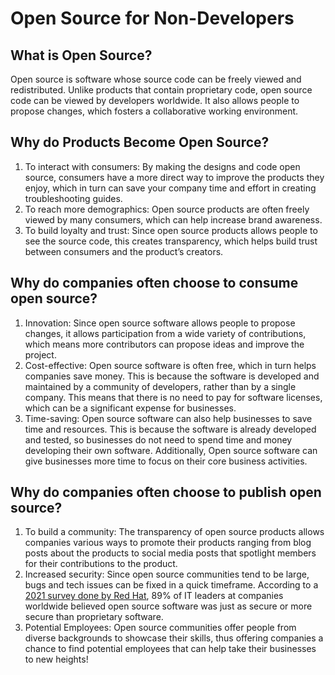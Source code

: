 # Open Source for Non-Developers

## What is Open Source?

Open source is software whose source code can be freely viewed and redistributed.
Unlike products that contain proprietary code, open source code can be viewed by developers worldwide.
It also allows people to propose changes, which fosters a collaborative working environment.

## Why do Products Become Open Source?

1. To interact with consumers: By making the designs and code open source, consumers have a more direct way to improve the products they enjoy, which in turn can save your company time and effort in creating troubleshooting guides.
2. To reach more demographics: Open source products are often freely viewed by many consumers, which can help increase brand awareness.
3. To build loyalty and trust: Since open source products allows people to see the source code, this creates transparency, which helps build trust between consumers and the product’s creators.

## Why do companies often choose to consume open source?

1. Innovation: Since open source software allows people to propose changes, it allows participation from a wide variety of contributions,
   which means more contributors can propose ideas and improve the project.
1. Cost-effective: Open source software is often free, which in turn helps companies save money. This is because the software is developed and maintained by a community of developers, rather than by a single company. This means that there is no need to pay for software licenses, which can be a significant expense for businesses.
1. Time-saving: Open source software can also help businesses to save time and resources.
   This is because the software is already developed and tested, so businesses do not need to spend time and money developing their own software.
   Additionally, Open source software can give businesses more time to focus on their core business activities.

## Why do companies often choose to publish open source?

1. To build a community: The transparency of open source products allows companies various ways to promote their products ranging from blog posts about the products to social media posts that spotlight members for their contributions to the product.
2. Increased security: Since open source communities tend to be large, bugs and tech issues can be fixed in a quick timeframe. According to a [2021 survey done by Red Hat](https://www.redhat.com/en/resources/state-of-enterprise-open-source-report-2022), 89% of IT leaders at companies worldwide believed open source software was just as secure or more secure than proprietary software.
3. Potential Employees: Open source communities offer people from diverse backgrounds to showcase their skills, thus offering companies a chance to find potential employees that can help take their businesses to new heights!
